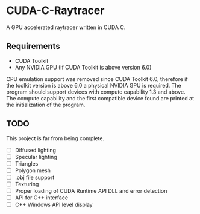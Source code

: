 # CUDA-C-Raytracer
A GPU accelerated raytracer written in CUDA C.

## Requirements
- CUDA Toolkit
- Any NVIDIA GPU (If CUDA Toolkit is above version 6.0)

CPU emulation support was removed since CUDA Toolkit 6.0, therefore if the toolkit version is above 6.0 a physical NVIDIA GPU is required. The program should support devices with compute capability 1.3 and above. The compute capability and the first compatible device found are printed at the initialization of the program. 

## TODO
This project is far from being complete.
- [ ] Diffused lighting
- [ ] Specular lighting
- [ ] Triangles
- [ ] Polygon mesh
- [ ] .obj file support
- [ ] Texturing
- [ ] Proper loading of CUDA Runtime API DLL and error detection
- [ ] API for C++ interface
- [ ] C++ Windows API level display
